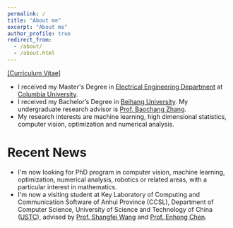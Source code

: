 ```yaml
---
permalink: /
title: "About me"
excerpt: "About me"
author_profile: true
redirect_from: 
  - /about/
  - /about.html
---
```


[[Curriculum Vitae]](http://Wei-kang-Wang.github.io/files/weikangwang_CV.pdf)
* I received my Master's Degree in [Electrical Engineering Department](https://drupal.ee.columbia.edu//) at [Columbia University](https://www.columbia.edu).
* I received my Bachelor’s Degree in [Beihang University](https://ev.buaa.edu.cn/). My undergraduate research advisor is [Prof. Baochang Zhang](http://shi.buaa.edu.cn/mpl/en/index.htm).
* My research interests are machine learning, high dimensional statistics, computer vision, optimization and numerical analysis.


# Recent News
* I'm now looking for PhD program in computer vision, machine learning, optimization, numerical analysis, robotics or related areas, with a particular interest in mathematics.
* I'm now a visiting student at Key Laboratory of Computing and Communication Software of Anhui Province (CCSL), Department of Computer Science, University of Science and Technology of China ([USTC](http://en.ustc.edu.cn/)), advised by [Prof. Shangfei Wang](http://202.38.64.11/~sfwang/) and [Prof. Enhong Chen](http://staff.ustc.edu.cn/~cheneh/).
